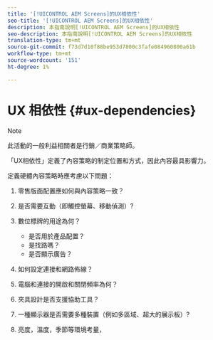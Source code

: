```yaml
---
title: '[!UICONTROL AEM Screens]的UX相依性'
seo-title: '[!UICONTROL AEM Screens]的UX相依性'
description: 本指南說明[!UICONTROL AEM Screens]的UX相依性
seo-description: 本指南說明[!UICONTROL AEM Screens]的UX相依性
translation-type: tm+mt
source-git-commit: f73d7d10f88be953d7800c3fafe084960800a61b
workflow-type: tm+mt
source-wordcount: '151'
ht-degree: 1%

---
```



# UX 相依性 {#ux-dependencies}

>[!NOTE]
>
>此活動的一般利益相關者是行銷／商業策略師。

「UX相依性」定義了內容策略的制定位置和方式，因此內容最具影響力。

定義硬體內容策略時應考慮以下問題：

1. 零售版面配置應如何與內容策略一致？

1. 是否需要互動（即觸控螢幕、移動偵測）?

1. 數位標牌的用途為何？

   * 是否用於產品配置？
   * 是找路嗎？
   * 是否顯示廣告？

1. 如何設定連接和網路佈線？

1. 電腦和連接的開啟和關閉頻率為何？

1. 夾具設計是否支援協助工具？

1. 一種顯示器是否需要多種裝置（例如多區域、超大的展示板）?

1. 亮度，溫度，季節等環境考量，


